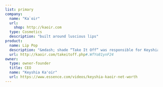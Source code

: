 ```yaml
---
list: primary
company:
  name: "Ka`oir"
  url:
    shop: http://kaoir.com
  type: Cosmetics
  description: "built around luscious lips"
product:
  name: Lip Pop
  description: "&mdash; shade “Take It Off” was responsible for Keyshia’s nude lip at her wedding"
  url: http://kaoir.com/takeitoff.php#.WfYo81ynF24
owner:
  type: owner-founder
  title: CEO
  name: "Keyshia Ka'oir"
  url: https://www.essence.com/videos/keyshia-kaoir-net-worth
---
```

